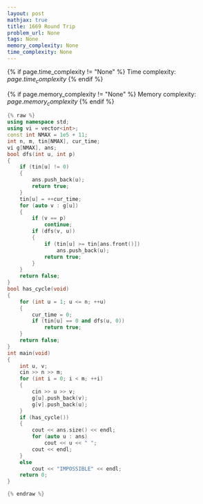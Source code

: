 ```yaml
---
layout: post
mathjax: true
title: 1669 Round Trip
problem_url: None
tags: None
memory_complexity: None
time_complexity: None
---
```




{% if page.time_complexity != "None" %}
Time complexity: ${{ page.time_complexity }}$
{% endif %}

{% if page.memory_complexity != "None" %}
Memory complexity: ${{ page.memory_complexity }}$
{% endif %}

```cpp
{% raw %}
using namespace std;
using vi = vector<int>;
const int NMAX = 1e5 + 11;
int n, m, tin[NMAX], cur_time;
vi g[NMAX], ans;
bool dfs(int u, int p)
{
    if (tin[u] != 0)
    {
        ans.push_back(u);
        return true;
    }
    tin[u] = ++cur_time;
    for (auto v : g[u])
    {
        if (v == p)
            continue;
        if (dfs(v, u))
        {
            if (tin[u] >= tin[ans.front()])
                ans.push_back(u);
            return true;
        }
    }
    return false;
}
bool has_cycle(void)
{
    for (int u = 1; u <= n; ++u)
    {
        cur_time = 0;
        if (tin[u] == 0 and dfs(u, 0))
            return true;
    }
    return false;
}
int main(void)
{
    int u, v;
    cin >> n >> m;
    for (int i = 0; i < m; ++i)
    {
        cin >> u >> v;
        g[u].push_back(v);
        g[v].push_back(u);
    }
    if (has_cycle())
    {
        cout << ans.size() << endl;
        for (auto u : ans)
            cout << u << " ";
        cout << endl;
    }
    else
        cout << "IMPOSSIBLE" << endl;
    return 0;
}

{% endraw %}
```
